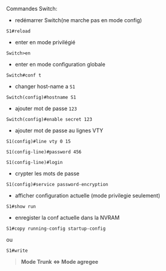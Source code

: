 Commandes Switch:

- redémarrer Switch(ne marche pas en mode config)
```
S1#reload
```

- enter en mode privilégié
```
Switch>en
```

- enter en mode configuration globale
```
Switch#conf t
```
- changer host-name a `S1`
```
Switch(config)#hostname S1
```

- ajouter mot de passe `123`
```
Switch(config)#enable secret 123
```

- ajouter mot de passe au lignes VTY
```
S1(config)#line vty 0 15

S1(config-line)#password 456

S1(config-line)#login
```

- crypter les mots de passe
```
S1(config)#service password-encryption
```

- afficher configuration actuelle (mode privilegie seulement)
```
S1#show run
```

- enregister la conf actuelle dans la NVRAM
```
S1#copy running-config startup-config
```
ou
```
S1#write
```

> **Mode Trunk <=> Mode agregee**
